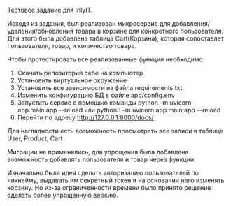 Тестовое задание для InlyIT.

Исходя из задания, был реализован микросервис для добавления/удаления/обновления товара в корзине для конкретного пользователя.
Для этого была добавлена таблица Cart(Корзина), которая сопоставлет пользователя, товар, и количество товара.

Чтобы протестировать все реализованные функции необходимо:
1) Скачать репозиторий себе на компьютер
2) Установить виртуальное окружение
3) Установить все зависимости из файла requirements.txt
4) Изменить конфигурацию БД в файле app/config.env
5) Запустить сервис с помощью команды python -m uvicorn app.main:app --reload или python3 -m uvicorn app.main:app --reload 
6) Перейти по адресу http://127.0.0.1:8000/docs/

Для наглядности есть возможность просмотреть все записи в таблице User, Product, Cart

Миграции не применялись, для упрощения была добавлена возможность добавлять пользователя и товар через функции.

Изначально была идея сделать авторизацию пользователей по никнейму, выдавать им секретный токен и на основании него изменять корзину. Но из-за ограниченности времени было принято решение сделать более упрощенную версию.
